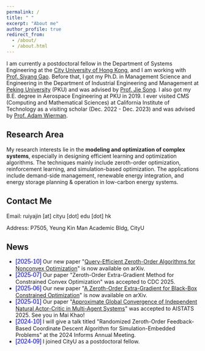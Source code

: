 ```yaml
---
permalink: /
title: " "
excerpt: "About me"
author_profile: true
redirect_from: 
  - /about/
  - /about.html
---
```


I am currently a postdoctoral fellow in the Department of Systems Engineering at the [City University of Hong Kong](https://www.cityu.edu.hk/), and I am working with [Prof. Siyang Gao](https://www.cityu.edu.hk/stfprofile/siyangao.htm). Before that, I got my Ph.D. in Management Science and Engineering in the Department of Industrial Engineering and Management at [Peking University](https://english.pku.edu.cn/) (PKU) and was advised by [Prof. Jie Song](http://www2.coe.pku.edu.cn/faculty/songjie/indexen.html). I also got my B.E. degree in Aerospace Engineering at PKU in 2019. I ever visited CMS (Computing and Mathematical Sciences) at California Institute of Technology as a visiting scholar (Dec. 2022 - Dec. 2023) and was advised by [Prof. Adam Wierman](https://adamwierman.com/).

## Research Area
My research interests lie in the **modeling and optimization of complex systems**, especially in designing efficient learning and optimization algorithms. The techniques mainly include zeroth-order optimization, reinforcement learning, and simulation-based optimization. The applications include demand-side management, renewable energy integration, and energy storage planning & operation in low-carbon energy systems.

## Contact Me
Email: ruiyajin [at] cityu [dot] edu [dot] hk

Address: P7505, Yeung Kin Man Academic Bldg, CityU

## News
* <span style="font-family: Arial; font-size: 16px; color: blue;">[2025-10]</span> Our new paper "[Query-Efficient Zeroth-Order Algorithms for Nonconvex Optimization](https://arxiv.org/abs/2510.19165)" is now available on arXiv.
* <span style="font-family: Arial; font-size: 16px; color: blue;">[2025-07]</span> Our paper "Zeroth-Order Extra-Gradient Method for Constrained Convex Optimization" was accepted to CDC 2025.
* <span style="font-family: Arial; font-size: 16px; color: blue;">[2025-06]</span> Our new paper "[A Zeroth-Order Extra-Gradient for Black-Box Constrained Optimization](https://arxiv.org/abs/2506.20546)" is now available on arXiv.
* <span style="font-family: Arial; font-size: 16px; color: blue;">[2025-01]</span> Our paper "[Approximate Global Convergence of Independent Natural Actor-Critic in Multi-Agent Systems](https://arxiv.org/abs/2405.19811)" was accepted to AISTATS 2025. See you in Mai Khao!
* <span style="font-family: Arial; font-size: 16px; color: blue;">[2024-10]</span> I will give a talk titled "Randomized Zeroth-Order Feedback-Based Coordinate Descent Algorithm for Simulation-Embedded Problems" at the 2024 Informs Annual Meeting.
* <span style="font-family: Arial; font-size: 16px; color: blue;">[2024-09]</span> I joined CityU as a postdoctoral fellow.

